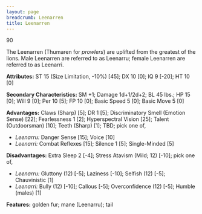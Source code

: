 ```yaml
---
layout: page
breadcrumb: Leenarren
title: Leenarren
---
```


<points>90</points>

The Leenarren (Thumaren for _prowlers_) are uplifted from the greatest of the lions.  Male Leenarren are referred to as Leenarru; female Leenarren are referred to as Leenarri.

**Attributes:**  ST 15 (Size Limitation, -10%) [45]; DX 10 [0]; IQ 9 [-20]; HT 10 [0]

**Secondary Characteristics:**  SM +1; Damage 1d+1/2d+2; BL 45 lbs.; HP 15 [0]; Will 9 [0]; Per 10 [5]; FP 10 [0]; Basic Speed 5 [0]; Basic Move 5 [0]

**Advantages:**  Claws (Sharp) [5]; DR 1 [5]; Discriminatory Smell (Emotion Sense) [22]; Fearlessness 1 [2]; Hyperspectral Vision [25]; Talent (Outdoorsman) [10]; Teeth (Sharp) [1]; TBD; pick one of,

* _Leenarru:_  Danger Sense [15]; Voice [10]
* _Leenarri:_  Combat Reflexes [15]; Silence 1 [5]; Single-Minded [5]

**Disadvantages:**  Extra Sleep 2 [-4]; Stress Atavism (Mild; 12) [-10]; pick one of,

* _Leenarru:_  Gluttony (12) [-5]; Laziness [-10]; Selfish (12) [-5]; Chauvinistic [1]
* _Leenarri:_  Bully (12) [-10]; Callous [-5]; Overconfidence (12) [-5]; Humble (males) [1]

**Features:**  golden fur; mane (Leenarru); tail
